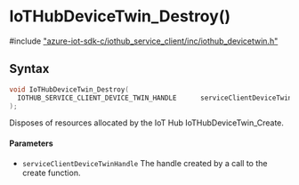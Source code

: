 # IoTHubDeviceTwin_Destroy()

\#include ["azure-iot-sdk-c/iothub_service_client/inc/iothub_devicetwin.h"](../iot-c-ref-iothub-devicetwin-h.md)  

## Syntax

```C
void IoTHubDeviceTwin_Destroy(
  IOTHUB_SERVICE_CLIENT_DEVICE_TWIN_HANDLE  	serviceClientDeviceTwinHandle
);

```

Disposes of resources allocated by the IoT Hub IoTHubDeviceTwin_Create.

#### Parameters
* `serviceClientDeviceTwinHandle` The handle created by a call to the create function.

